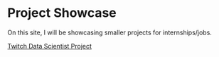 # Project Showcase

On this site, I will be showcasing smaller projects for internships/jobs.


[Twitch Data Scientist Project](https://github.com/LorenzoEscobar/lorenzoescobar.github.io/blob/adfeb2aa413c8faca63a3b7c121602a41836b7a6/project1.md)
